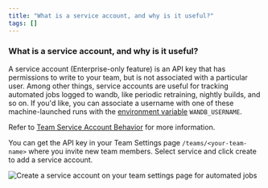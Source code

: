 ```yaml
---
title: "What is a service account, and why is it useful?"
tags: []
---
```


### What is a service account, and why is it useful?
A service account (Enterprise-only feature) is an API key that has permissions to write to your team, but is not associated with a particular user. Among other things, service accounts are useful for tracking automated jobs logged to wandb, like periodic retraining, nightly builds, and so on. If you'd like, you can associate a username with one of these machine-launched runs with the [environment variable](../guides/track/environment-variables.md) `WANDB_USERNAME`.

Refer to [Team Service Account Behavior](../guides/app/features/teams.md#team-service-account-behavior) for more information.

You can get the API key in your Team Settings page `/teams/<your-team-name>` where you invite new team members. Select service and click create to add a service account.

![Create a service account on your team settings page for automated jobs](/images/technical_faq/what_is_service_account.png)

